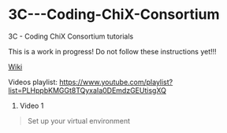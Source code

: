 # 3C---Coding-ChiX-Consortium
3C - Coding ChiX Consortium tutorials 

This is a work in progress!  Do not follow these instructions yet!!!



[Wiki](https://github.com/rachyrachyrach/3C---Coding-ChiX-Consortium/wiki)



Videos playlist: https://www.youtube.com/playlist?list=PLHppbKMGGt8TQyxaIa0DEmdzGEUtisgXQ

1. Video 1
> Set up your virtual environment


